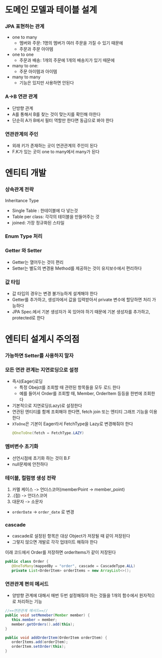 # 도메인 모델과 테이블 설계
### JPA 표현하는 관계
- one to many
   - 멤버와 주문: 1명의 멤버가 여러 주문을 가질 수 있기 때문에
   - 주문과 주문 아아템
- one to one
   - 주문과 배송: 1개의 주문에 1개의 배송지가 있기 때문에
- many to one: 
   - 주문 아이템과 아이템
- many to many
   - 기능은 있지만 사용하면 안된다

### A->B 연관 관계
- 단방향 관계
- A를 통해서 B를 찾는 것이 맞는지를 확인해 야한다
- 단순히 A가 B에서 필터 역할만 한다면 동급으로 봐야 한다

### 연관관계의 주인
- 외래 키가 존재하는 곳이 연관관계의 주인이 된다
- F.K가 있는 곳이 one to many에서 many가 된다

# 엔티티 개발

### 상속관계 전략
Inheritance Type
- Single Table : 한테이블에 다 넣는것
- Table per class: 각각의 테이블을 만들어주는 것
- joined: 가장 정규화된 스타일

### Enum Type 처리

### Getter 와 Setter
- Getter는 열어두는 것이 편리
- Setter는 별도의 변경용 Method를 제공하는 것이 유지보수에서 편리하다

### 값 타입
- 값 타입의 경우는 변경 불가능하게 설계해야 한다
- Getter를 추가하고, 생성자에서 값을 입력받아서 private 변수에 할당하면 처리 가능하다
- JPA Spec.에서 기본 생성자가 꼭 있어야 하기 때문에 기본 생성자를 추가하고, protected로 한다


# 엔티티 설계시 주의점
### 가능하면 Setter를 사용하지 말자

### 모든 연관 관계는 지연로딩으로 설정
- 즉시(Eager)로딩
   - 특정 Obejct를 조회할 때 관련된 항목들을 모두 로드 한다
   - 예를 들어서 Order를 조회할 때, Member, OrderItem 등등을 한번에 조회한다
- 기본적으로 지연로딩(Lazy)로 설정한다
- 연관된 엔티티를 함께 조회해야 한다면, fetch join 또는 엔티티 그래프 기능을 이용한다
- `XToOne`은 기본이 Eager라서 FetchType을 Lazy로 변경해줘야 한다
   ```java
   @OneToOne(fetch = FetchType.LAZY)
   ```

### 멤버변수 초기화
- 선언시점에 초기화 하는 것이 B.F
- null문제에 안전하다

### 테이블, 컬럼명 생성 전략
1. 카멜 케이스 -> 언더스코어(memberPoint -> member_point)
2. .(점) -> 언더스코어
3. 대문자 -> 소문자
- `orderDate` -> `order_date` 로 변경

### cascade
- cascade로 설정된 항목은 대상 Object가 저장될 때 같이 저장된다
- 그렇지 않으면 개발로 각각 업데이트 해줘야 한다

이래 코드에서 Order를 저장하면 orderItems가 같이 저장된다
   ```java
   public class Order {
      @OneToMany(mappedBy = "order", cascade = CascadeType.ALL)
      private List<OrderItem> orderItems = new ArrayList<>();
   ```

### 연관관계 편의 메서드
- 양방향 관계에 대해서 매번 두번 설정해줘야 하는 것들을 1개의 함수에서 원자적으로 처리하는 기능
```java
//==연관관계 메서드==//
public void setMemeber(Member member) {
   this.member = member;
   member.getOrders().add(this);
}

public void addOrderItem(OrderItem orderItem) {
   orderItems.add(orderItem);
   orderItem.setOrder(this);
}
```